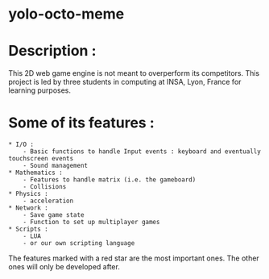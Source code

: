yolo-octo-meme
==============

# Description : 
This 2D web game engine is not meant to overperform its competitors.
This project is led by three students in computing at INSA, Lyon, France for learning purposes.

# Some of its features :
	* I/O :
		- Basic functions to handle Input events : keyboard and eventually touchscreen events
		- Sound management 
	* Mathematics :
		- Features to handle matrix (i.e. the gameboard)
		- Collisions
	* Physics :
		- acceleration
	* Network :
		- Save game state
		- Function to set up multiplayer games
	* Scripts :
		- LUA
		- or our own scripting language

The features marked with a red star are the most important ones. The other ones will only be developed after.
